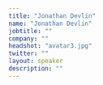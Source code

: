 ```yaml
---
title: "Jonathan Devlin"
name: "Jonathan Devlin"
jobtitle: ""
company: ""
headshot: "avatar3.jpg"
twitter: ""
layout: speaker
description: ""
---
```


